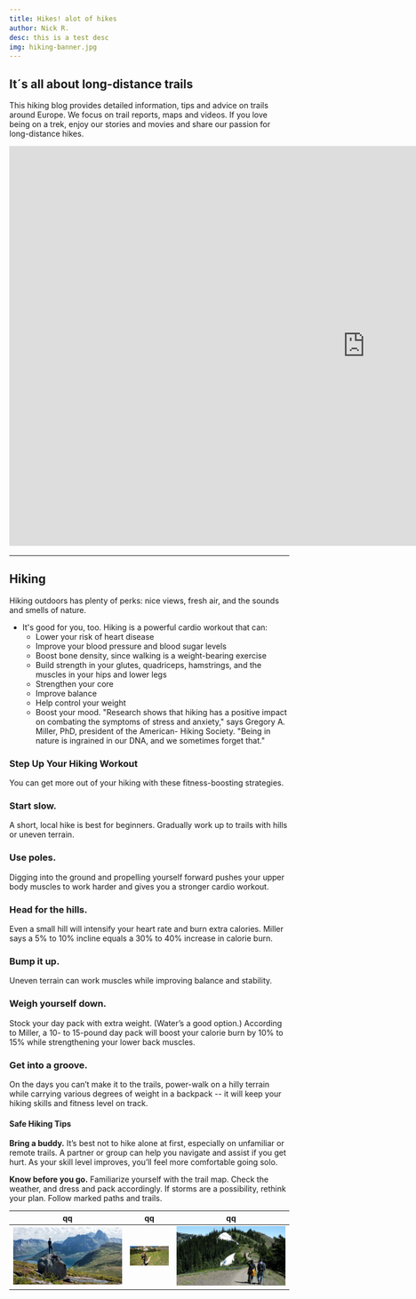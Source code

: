 ```yaml
---
title: Hikes! alot of hikes
author: Nick R.
desc: this is a test desc
img: hiking-banner.jpg
---
```


## It´s all about long-distance trails

This hiking blog provides detailed information, tips and advice on trails around Europe. We focus on trail reports, maps and videos.  If you love being on a trek, enjoy our stories and movies and share our passion for long-distance hikes.

<div class="iframe">
<iframe width="1280" height="720" src="https://www.youtube.com/embed/F-0i2l3sqno" title="YouTube video player" frameborder="0" allow="accelerometer; autoplay; clipboard-write; encrypted-media; gyroscope; picture-in-picture" allowfullscreen></iframe>
</div>

----
## Hiking
Hiking outdoors has plenty of perks: nice views, fresh air, and the sounds and smells of nature.

+ It's good for you, too. Hiking is a powerful cardio workout that can:
  - Lower your risk of heart disease
  - Improve your blood pressure and blood sugar levels
  - Boost bone density, since walking is a weight-bearing exercise
  - Build strength in your glutes, quadriceps, hamstrings, and the muscles in your hips and lower legs
  - Strengthen your core
  - Improve balance
  - Help control your weight
  - Boost your mood. "Research shows that hiking has a positive impact on combating the symptoms of stress and anxiety," says Gregory A. Miller, PhD, president of the American- Hiking Society. "Being in nature is ingrained in our DNA, and we sometimes forget that."

### Step Up Your Hiking Workout

You can get more out of your hiking with these fitness-boosting strategies.

### Start slow. 
A short, local hike is best for beginners. Gradually work up to trails with hills or uneven terrain.

### Use poles. 
Digging into the ground and propelling yourself forward pushes your upper body muscles to work harder and gives you a stronger cardio workout.

### Head for the hills. 
Even a small hill will intensify your heart rate and burn extra calories. Miller says a 5% to 10% incline equals a 30% to 40% increase in calorie burn.

### Bump it up. 
Uneven terrain can work muscles while improving balance and stability.

### Weigh yourself down. 
Stock your day pack with extra weight. (Water’s a good option.) According to Miller, a 10- to 15-pound day pack will boost your calorie burn by 10% to 15% while strengthening your lower back muscles.

### Get into a groove. 
On the days you can’t make it to the trails, power-walk on a hilly terrain while carrying various degrees of weight in a backpack -- it will keep your hiking skills and fitness level on track.

#### Safe Hiking Tips
**Bring a buddy.** It’s best not to hike alone at first, especially on unfamiliar or remote trails. A partner or group can help you navigate and assist if you get hurt. As your skill level improves, you’ll feel more comfortable going solo.

**Know before you go.** Familiarize yourself with the trail map. Check the weather, and dress and pack accordingly. If storms are a possibility, rethink your plan. Follow marked paths and trails.



|qq |qq | qq |
|-----|-----|-----|
| ![picture](/assets/img/news-1.jpg) | ![picture](/assets/img/news-2.jpg) | ![picture](/assets/img/news-3.jpg) |

